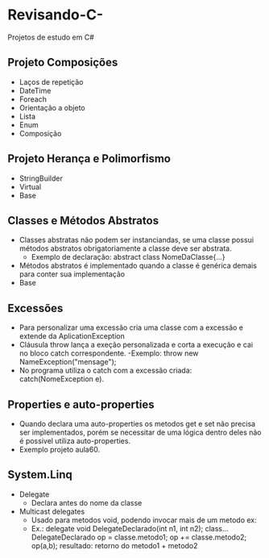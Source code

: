 # Revisando-C-
Projetos de estudo em C#

Projeto Composições
-------------------
- Laços de repetição
- DateTime
- Foreach
- Orientação a objeto
- Lista
- Enum
- Composição

Projeto Herança e Polimorfismo
------------------------------
- StringBuilder
- Virtual
- Base

Classes e Métodos Abstratos
------------------------------
- Classes abstratas não podem ser instanciandas, se uma classe possui métodos abstratos obrigatoriamente a classe deve ser abstrata.
  - Exemplo de declaração: abstract class NomeDaClasse{...}
- Métodos abstratos é implementado quando a classe é genérica demais para conter sua implementação
- Base

Excessões
---------
- Para personalizar uma excessão cria uma classe com a excessão e extende da AplicationException
- Cláusula throw lança a exeção personalizada e corta a execução e cai no bloco catch correspondente.
  -Exemplo: throw new NameException("mensage");
- No programa utiliza o catch com a excessão criada: catch(NomeException e).

Properties e auto-properties
-----------------------------
- Quando declara uma auto-properties os metodos get e set não precisa ser implementados, porém se necessitar de uma lógica dentro deles não é possivel utiliza auto-properties.
- Exemplo projeto aula60.

System.Linq
-----------
- Delegate
  - Declara antes do nome da classe
- Multicast delegates
  - Usado para metodos void, podendo invocar mais de um metodo ex:
  - Ex.: delegate void DelegateDeclarado(int n1, int n2);
         class...
         DelegateDeclarado op = classe.metodo1;
         op += classe.metodo2;
         op(a,b);
         resultado: retorno do metodo1 + metodo2 